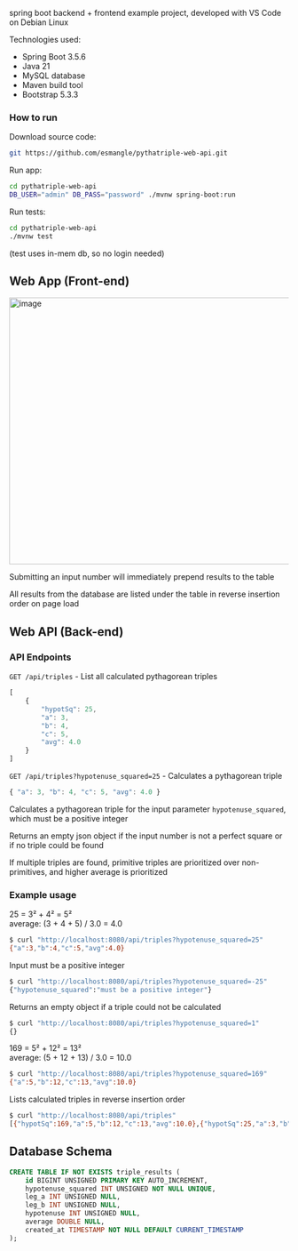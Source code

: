 spring boot backend + frontend example project, developed with VS Code on Debian Linux

Technologies used:
* Spring Boot 3.5.6
* Java 21
* MySQL database
* Maven build tool
* Bootstrap 5.3.3

### How to run

Download source code:
```bash
git https://github.com/esmangle/pythatriple-web-api.git
```

Run app:
```bash
cd pythatriple-web-api
DB_USER="admin" DB_PASS="password" ./mvnw spring-boot:run
```

Run tests:
```bash
cd pythatriple-web-api
./mvnw test
```

(test uses in-mem db, so no login needed)

## Web App (Front-end)

<img width="690" height="480" alt="image" src="https://github.com/user-attachments/assets/bc675e93-1710-415e-8ecc-a6faa418b350" />

Submitting an input number will immediately prepend results to the table

All results from the database are listed under the table in reverse insertion order on page load

## Web API (Back-end)

### API Endpoints

`GET /api/triples` - List all calculated pythagorean triples

```js
[
	{
		"hypotSq": 25,
		"a": 3,
		"b": 4,
		"c": 5,
		"avg": 4.0
	}
]
```

`GET /api/triples?hypotenuse_squared=25` - Calculates a pythagorean triple

```js
{ "a": 3, "b": 4, "c": 5, "avg": 4.0 }
```

Calculates a pythagorean triple for the input parameter `hypotenuse_squared`, which must be a positive integer

Returns an empty json object if the input number is not a perfect square or if no triple could be found

If multiple triples are found, primitive triples are prioritized over non-primitives, and higher average is prioritized

### Example usage

25 = 3² + 4² = 5²\
average: (3 + 4 + 5) / 3.0 = 4.0

```bash
$ curl "http://localhost:8080/api/triples?hypotenuse_squared=25"
{"a":3,"b":4,"c":5,"avg":4.0}
```

Input must be a positive integer

```bash
$ curl "http://localhost:8080/api/triples?hypotenuse_squared=-25"
{"hypotenuse_squared":"must be a positive integer"}
```

Returns an empty object if a triple could not be calculated

```bash
$ curl "http://localhost:8080/api/triples?hypotenuse_squared=1"
{}
```

169 = 5² + 12² = 13²\
average: (5 + 12 + 13) / 3.0 = 10.0

```bash
$ curl "http://localhost:8080/api/triples?hypotenuse_squared=169"
{"a":5,"b":12,"c":13,"avg":10.0}
```

Lists calculated triples in reverse insertion order

```bash
$ curl "http://localhost:8080/api/triples"
[{"hypotSq":169,"a":5,"b":12,"c":13,"avg":10.0},{"hypotSq":25,"a":3,"b":4,"c":5,"avg":4.0}]
```

## Database Schema

```sql
CREATE TABLE IF NOT EXISTS triple_results (
    id BIGINT UNSIGNED PRIMARY KEY AUTO_INCREMENT,
    hypotenuse_squared INT UNSIGNED NOT NULL UNIQUE,
    leg_a INT UNSIGNED NULL,
    leg_b INT UNSIGNED NULL,
    hypotenuse INT UNSIGNED NULL,
    average DOUBLE NULL,
    created_at TIMESTAMP NOT NULL DEFAULT CURRENT_TIMESTAMP
);
```
